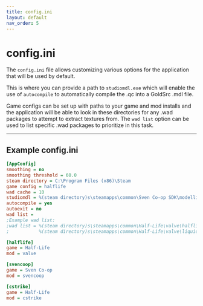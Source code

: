 ```yaml
---
title: config.ini
layout: default
nav_order: 5
---
```


# config.ini

The `config.ini` file allows customizing various options for the application that will be used by default.

This is where you can provide a path to `studiomdl.exe` which will enable the use of `autocompile` to automatically compile the .qc into a GoldSrc .mdl file.

Game configs can be set up with paths to your game and mod installs and the application will be able to look in these directories for any .wad packages to attempt to extract textures from. The `wad list` option can be used to list specific .wad packages to prioritize in this task.

---

## Example config.ini

```ini
[AppConfig]
smoothing = no
smoothing threshold = 60.0
steam directory = C:\Program Files (x86)\Steam
game config = halflife
wad cache = 10
studiomdl = %(steam directory)s\steamapps\common\Sven Co-op SDK\modelling\studiomdl.exe
autocompile = yes
autoexit = no
wad list = 
;Example wad list:
;wad list = %(steam directory)s\steamapps\common\Half-Life\valve\halflife.wad,
;           %(steam directory)s\steamapps\common\Half-Life\valve\liquids.wad,

[halflife]
game = Half-Life
mod = valve

[svencoop]
game = Sven Co-op
mod = svencoop

[cstrike]
game = Half-Life
mod = cstrike
```